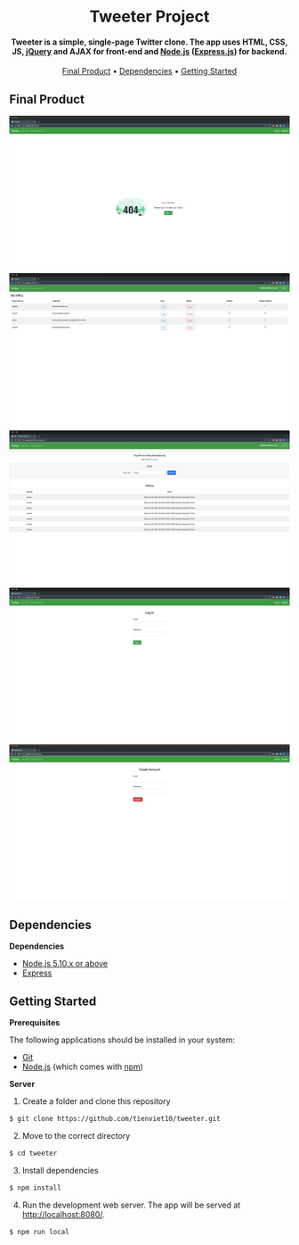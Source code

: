 
<h1 align="center">
  <br>
  Tweeter Project
  <br>
</h1>

<h4 align="center">Tweeter is a simple, single-page Twitter clone. The app uses HTML, CSS, JS, <a href="https://jquery.com/">jQuery</a> and AJAX for front-end and <a href="https://nodejs.org/en/">Node.js</a> (<a href="https://expressjs.com/">Express.js</a>) for backend.</h4>

<p align="center">
  <a href="#final-product">Final Product</a> •
  <a href="#dependencies">Dependencies</a> •
  <a href="#getting-started">Getting Started</a>
</p>



## Final Product

!["Screenshot of URLs page - Not Login"](https://github.com/tienviet10/tinyapp/blob/main/docs/urls-no-login.png?raw=true)
!["Screenshot of URLs page"](https://github.com/tienviet10/tinyapp/blob/main/docs/urls.png?raw=true)
!["Screenshot of Editting page"](https://github.com/tienviet10/tinyapp/blob/main/docs/edit-short-url.png?raw=true)
!["Screenshot of Login page"](https://github.com/tienviet10/tinyapp/blob/main/docs/login.png?raw=true)
!["Screenshot of Registration page"](https://github.com/tienviet10/tinyapp/blob/main/docs/register-account.png?raw=true)


## Dependencies

**Dependencies**

- [Node.js 5.10.x or above](https://nodejs.org/en/)
- [Express](https://expressjs.com/)


## Getting Started

**Prerequisites**

The following applications should be installed in your system:
* [Git](https://git-scm.com) 
* [Node.js](https://nodejs.org/en/download/) (which comes with [npm](http://npmjs.com))


**Server**

1. Create a folder and clone this repository

```sh
$ git clone https://github.com/tienviet10/tweeter.git
```

2. Move to the correct directory

```sh
$ cd tweeter
```

3. Install dependencies

```sh
$ npm install
```

4. Run the development web server. The app will be served at <http://localhost:8080/>.

```sh
$ npm run local
```
